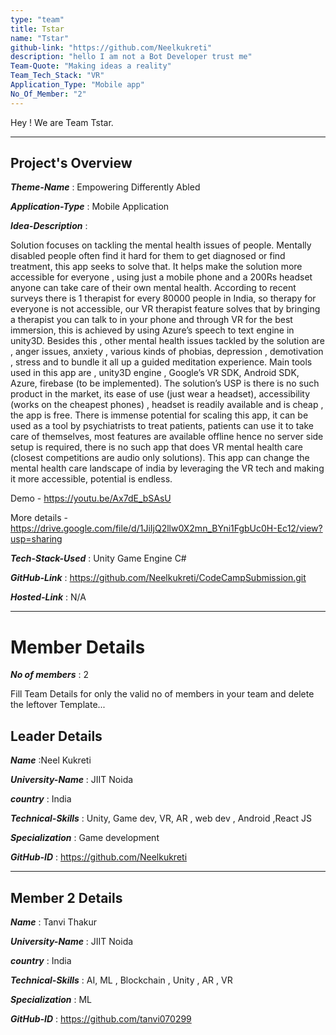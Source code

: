 ```yaml
---
type: "team"                   
title: Tstar
name: "Tstar"
github-link: "https://github.com/Neelkukreti"
description: "hello I am not a Bot Developer trust me"
Team-Quote: "Making ideas a reality"
Team_Tech_Stack: "VR"
Application_Type: "Mobile app"
No_Of_Member: "2"
---
```


Hey ! We are Team Tstar.

---

## Project's Overview

_**Theme-Name**_ : Empowering Differently Abled

_**Application-Type**_ :   Mobile Application 

_**Idea-Description**_ :   

Solution focuses on tackling the mental health issues of people. Mentally disabled people often find it hard for them to get diagnosed or find treatment, this app seeks to solve that.
It helps make the solution more accessible for everyone , using just a mobile phone and a 200Rs headset anyone can take care of their own mental health.
According to recent surveys there is 1 therapist for every 80000 people in India, so therapy for everyone is not accessible, our VR therapist feature solves that by bringing a therapist you can talk to in your phone and through VR for the best immersion, this is achieved by using Azure’s speech to text engine in unity3D.
Besides this , other mental health issues tackled by the solution are , anger issues, anxiety , various kinds of phobias, depression , demotivation , stress and to bundle it all up a guided meditation experience.
Main tools used in this app are , unity3D engine , Google’s VR SDK, Android SDK, Azure, firebase (to be implemented).
The solution’s USP is there is no such product in the market, its ease of use (just wear a headset), accessibility (works on the cheapest phones) , headset is readily available and is cheap , the app is free.
There is immense potential for scaling this app, it can be used as a tool by psychiatrists to treat patients, patients can use it to take care of themselves, most features are available offline hence no server side setup is required, there is no such app that does VR mental health care (closest competitions are audio only solutions).
This app can change the mental health care landscape of india by leveraging the VR tech and making it more accessible, potential is endless.

Demo - https://youtu.be/Ax7dE_bSAsU

More details - https://drive.google.com/file/d/1JiIjQ2llw0X2mn_BYni1FgbUc0H-Ec12/view?usp=sharing

_**Tech-Stack-Used**_ :   Unity Game Engine C#

_**GitHub-Link**_ :   https://github.com/Neelkukreti/CodeCampSubmission.git 

_**Hosted-Link**_ :    N/A

---

# Member Details

_**No of members**_ : 2

Fill Team Details for only the valid no of members in your team and delete the leftover Template...

## Leader Details

_**Name**_ :Neel Kukreti

_**University-Name**_ : JIIT Noida

_**country**_ : India
 
_**Technical-Skills**_ : Unity, Game dev, VR, AR , web dev , Android ,React JS

_**Specialization**_ :	Game development

_**GitHub-ID**_ :  https://github.com/Neelkukreti

---

## Member 2 Details

_**Name**_ :	Tanvi Thakur

_**University-Name**_ : JIIT Noida

_**country**_ : India
 
_**Technical-Skills**_ : AI, ML , Blockchain , Unity , AR , VR

_**Specialization**_ : ML

_**GitHub-ID**_ :   https://github.com/tanvi070299
